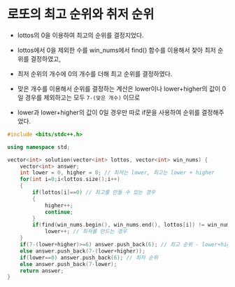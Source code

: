 # 로또의 최고 순위와 취저 순위

- lottos의 0을 이용하여 최고의 순위를 결정지었다.
- lottos에서 0을 제외한 수를 win_nums에서 find() 함수를 이용해서 찾아 최저 순위를 결정하였고,
- 최저 순위의 개수에 0의 개수를 더해 최고 순위를 결정하였다.

- 맞은 개수를 이용해서 순위를 결정하는 계산은 lower이나 lower+higher의 값이 0일 경우를 제외하고는 모두 `7-(맞은 개수)` 이므로 
- lower과 lower+higher의 값이 0일 경우만 따로 if문을 사용하여 순위를 결정해주었다.

```c++
#include <bits/stdc++.h>

using namespace std;

vector<int> solution(vector<int> lottos, vector<int> win_nums) {
    vector<int> answer;
    int lower = 0, higher = 0; // 최저는 lower, 최고는 lower + higher
    for(int i=0;i<lottos.size();i++)
    {
        if(lottos[i]==0) // 최고를 만들 수 있는 경우
        {
            higher++;
            continue;
        }
        if(find(win_nums.begin(), win_nums.end(), lottos[i]) != win_nums.end()) // 로또 번호가 맞았다면
            lower++; // 최저를 만드는 경우
    }
    if(7-(lower+higher)>=6) answer.push_back(6); // 최고 순위 - lower+higher 괄호 필수!!
    else answer.push_back(7-(lower+higher));
    if(lower==0) answer.push_back(6); // 최저 순위
    else answer.push_back(7-lower);
    return answer;
}
```


